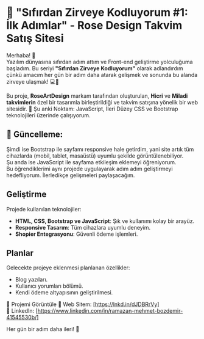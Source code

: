 # 🚀 "Sıfırdan Zirveye Kodluyorum #1: İlk Adımlar" - Rose Design Takvim Satış Sitesi

Merhaba! 👋  
Yazılım dünyasına sıfırdan adım attım ve Front-end geliştirme yolculuğuma başladım. Bu seriyi **"Sıfırdan Zirveye Kodluyorum"** olarak adlandırdım çünkü amacım her gün bir adım daha atarak gelişmek ve sonunda bu alanda zirveye ulaşmak! 💻🚀

Bu proje, **RoseArtDesign** markam tarafından oluşturulan, **Hicri** ve **Miladi takvimlerin** özel bir tasarımla birleştirildiği ve takvim satışına yönelik bir web sitesidir.
🔑 Şu anki Noktam:
JavaScript, İleri Düzey CSS ve Bootstrap teknolojileri üzerinde çalışıyorum. 

## 🔄 Güncelleme:
Şimdi ise Bootstrap ile sayfamı responsive hale getirdim, yani site artık tüm cihazlarda (mobil, tablet, masaüstü) uyumlu şekilde görüntülenebiliyor.  
Şu anda ise JavaScript ile sayfama etkileşim eklemeyi öğreniyorum.   
Bu öğrendiklerimi aynı projede uygulayarak adım adım geliştirmeyi hedefliyorum. İlerledikçe gelişmeleri paylaşacağım.

## Geliştirme

Projede kullanılan teknolojiler:

- **HTML, CSS, Bootstrap ve JavaScript**: Şık ve kullanımı kolay bir arayüz.
- **Responsive Tasarım**: Tüm cihazlara uyumlu deneyim.
- **Shopier Entegrasyonu**: Güvenli ödeme işlemleri.

## Planlar

Gelecekte projeye eklenmesi planlanan özellikler:

- Blog yazıları.
- Kullanıcı yorumları bölümü.
- Kendi ödeme altyapısının geliştirilmesi.

🔗 Projemi Görüntüle
🔗 Web Sitem: [https://lnkd.in/dJDBRrVy]   
🔗 LinkedIn: [https://www.linkedin.com/in/ramazan-mehmet-bozdemir-41545530b/]  

Her gün bir adım daha ileri! 💪
